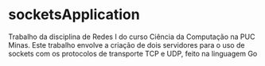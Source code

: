 # socketsApplication
Trabalho da disciplina de Redes I do curso Ciência da Computação na PUC Minas. Este trabalho envolve a criação de dois servidores para o uso de sockets com os protocolos de transporte TCP e UDP, feito na linguagem Go
